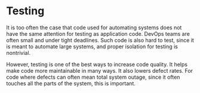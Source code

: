 <!--
https://link-springer-com.ezproxy.unal.edu.co/chapter/10.1007/978-1-4842-4433-3_5
-->

# Testing

It is too often the case that code used for automating systems does not have the same attention for testing as application code. DevOps teams are often small and under tight deadlines. Such code is also hard to test, since it is meant to automate large systems, and proper isolation for testing is nontrivial.

However, testing is one of the best ways to increase code quality. It helps make code more maintainable in many ways. It also lowers defect rates. For code where defects can often mean total system outage, since it often touches all the parts of the system, this is important.
